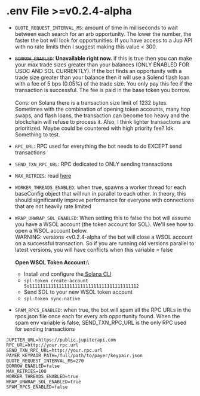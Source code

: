 # .env File >=v0.2.4-alpha

* `QUOTE_REQUEST_INTERVAL_MS`: amount of time in milliseconds to wait between each search for an arb opportunity. The lower the number, the faster the bot will look for opportunities. If you have access to a Jup API with no rate limits then I suggest making this value < 300.
* ~~`BORROW_ENABLED`~~: **Unavailable right now.** if this is true then you can make your max trade sizes greater than your balances (ONLY ENABLED FOR USDC AND SOL CURRENTLY). If the bot finds an opportunity with a trade size greater than your balance then it will use a Solend flash loan with a fee of 5 bps (0.05%) of the trade size. You only pay this fee if the transaction is successful. The fee is paid in the base token you borrow. \
  \
  Cons: on Solana there is a transaction size limit of 1232 bytes. Sometimes with the combination of opening token accounts, many hop swaps, and flash loans, the transaction can become too heavy and the blockchain will refuse to process it. Also, I think lighter transactions are prioritized. Maybe could be countered with high priority fee? Idk. Something to test.
* `RPC_URL`: RPC used for everything the bot needs to do EXCEPT send transactions
* `SEND_TXN_RPC_URL`: RPC dedicated to ONLY sending transactions
* `MAX_RETRIES`: read [here](https://solana.com/docs/core/transactions/retry)
* `WORKER_THREADS_ENABLED`: when true, spawns a worker thread for each baseConfig object that will run in parallel to each other. In theory, this should significantly improve performance for everyone with connections that are not heavily rate limited
*   `WRAP_UNWRAP_SOL_ENABLED`: When setting this to false the bot will assume you have a WSOL account (the token account for SOL). We'll see how to open a WSOL account below. \
    WARNING: versions \<v0.2.4-alpha of the bot will close a WSOL account on a successful transaction. So if you are running old versions parallel to latest versions, you will have conflicts when this variable = false\
    \
    **Open WSOL Token Account:**\


    * Install and configure the[ Solana CLI](https://docs.solanalabs.com/cli/install#use-solanas-install-tool)
    * `spl-token create-account So11111111111111111111111111111111111111112`
    * Send SOL to your new WSOL token account
    * `spl-token sync-native`&#x20;


* `SPAM_RPCS_ENABLED`: when true, the bot will spam all the RPC URLs in the rpcs.json file once each for every arb opportunity found. When the spam env variable is false, SEND\_TXN\_RPC\_URL is the only RPC used for sending transactions

```shellscript
JUPITER_URL=https://public.jupiterapi.com
RPC_URL=http://your.rpc.url
SEND_TXN_RPC_URL=http://your.rpc.url
PAYER_KEYPAIR_PATH=/full/path/to/payer/keypair.json
QUOTE_REQUEST_INTERVAL_MS=270
BORROW_ENABLED=false
MAX_RETRIES=100
WORKER_THREADS_ENABLED=true
WRAP_UNWRAP_SOL_ENABLED=true
SPAM_RPCS_ENABLED=false
```
